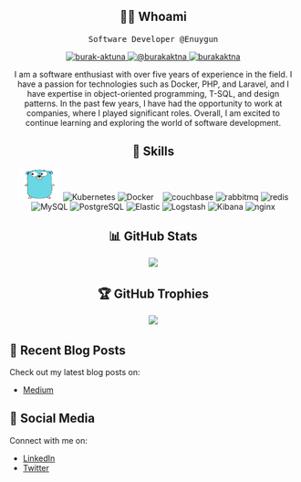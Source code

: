 <h2 align="center"> 👨‍💻 Whoami</h2>
<p align="center">
  <samp>Software Developer @Enuygun</samp>
</p>
<p align="center">
  <a href="https://www.linkedin.com/in/burakaktna/" target="blank">
    <img src="https://img.shields.io/badge/linkedin-%230077B5.svg?&style=for-the-badge&logo=linkedin&logoColor=white" alt="burak-aktuna" />
  </a>
  <a href="https://burakaktna.medium.com/" target="blank">
    <img src="https://img.shields.io/badge/medium-%2312100E.svg?&style=for-the-badge&logo=medium&logoColor=white" alt="@burakaktna" />
  </a>
  <a href="https://twitter.com/burakaktna" target="blank">
    <img src="https://img.shields.io/twitter/follow/burakaktna?logo=twitter&style=for-the-badge" alt="burakaktna" />
  </a>
</p>
<p align="center">
I am a software enthusiast with over five years of experience in the field. I have a passion for technologies such as Docker, PHP, and Laravel, and I have expertise in object-oriented programming, T-SQL, and design patterns. In the past few years, I have had the opportunity to work at companies, where I played significant roles. Overall, I am excited to continue learning and exploring the world of software development.
</p>
<h2 align="center"> 🚀 Skills </h2>
<p align="center">
  <img src="https://raw.githubusercontent.com/devicons/devicon/master/icons/go/go-original.svg" alt="react" width="75" height="55" />
  <img src="https://www.vectorlogo.zone/logos/kubernetes/kubernetes-icon.svg" alt="Kubernetes"/>
  <img src="https://www.vectorlogo.zone/logos/docker/docker-ar21.svg" alt="Docker"/>
  <img src="https://www.vectorlogo.zone/logos/php/php-ar21.svg" alt "PHP"/>
  <img src="https://www.vectorlogo.zone/logos/laravel/laravel-ar21.svg" alt "Laravel"/>
  <img src="https://www.vectorlogo.zone/logos/symfony/symfony-ar21.svg" alt "Symfony"/>
  <img src="https://www.vectorlogo.zone/logos/couchbase/couchbase-ar21.svg" alt="couchbase"/>
  <img src="https://www.vectorlogo.zone/logos/rabbitmq/rabbitmq-ar21.svg" alt="rabbitmq"/>
  <img src="https://www.vectorlogo.zone/logos/redis/redis-ar21.svg" alt="redis" />
  <img src="https://www.vectorlogo.zone/logos/mysql/mysql-ar21.svg" alt="MySQL" />
  <img src="https://www.vectorlogo.zone/logos/postgresql/postgresql-ar21.svg" alt="PostgreSQL" />
  <img src="https://www.vectorlogo.zone/logos/elastic/elastic-ar21.svg" alt="Elastic" />
  <img src="https://www.vectorlogo.zone/logos/elasticco_logstash/elasticco_logstash-ar21.svg" alt="Logstash" />
  <img src="https://www.vectorlogo.zone/logos/elasticco_kibana/elasticco_kibana-ar21.svg" alt="Kibana" />
  <img src="https://www.vectorlogo.zone/logos/nginx/nginx-ar21.svg" alt="nginx" />
</p>
  
<h2 align="center"> 📊 GitHub Stats </h2>

<p align="center">
  <img alig src="https://github-readme-stats.vercel.app/api?username=burakaktna" />
</p>

<h2 align="center"> 🏆 GitHub Trophies </h2>

<p align="center">
  <img alig src="https://github-profile-trophy.vercel.app/?username=burakaktna&column=6&rank=SSS,SS,S,AAA,AA,A,B,C" />
</p>

<h2 align="left"> 📝 Recent Blog Posts </h2>
Check out my latest blog posts on:

- [Medium](https://burakaktna.medium.com/)

<h2 align="left"> 🤝 Social Media </h2>
Connect with me on:

- [LinkedIn](https://www.linkedin.com/in/burakaktna/)
- [Twitter](https://twitter.com/burakaktna)
